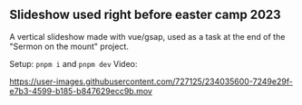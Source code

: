 ## Slideshow used right before easter camp 2023
A vertical slideshow made with vue/gsap, used as a task at the end of the "Sermon on the mount" project.

Setup: `pnpm i` and `pnpm dev`
Video:

https://user-images.githubusercontent.com/727125/234035600-7249e29f-e7b3-4599-b185-b847629ecc9b.mov



